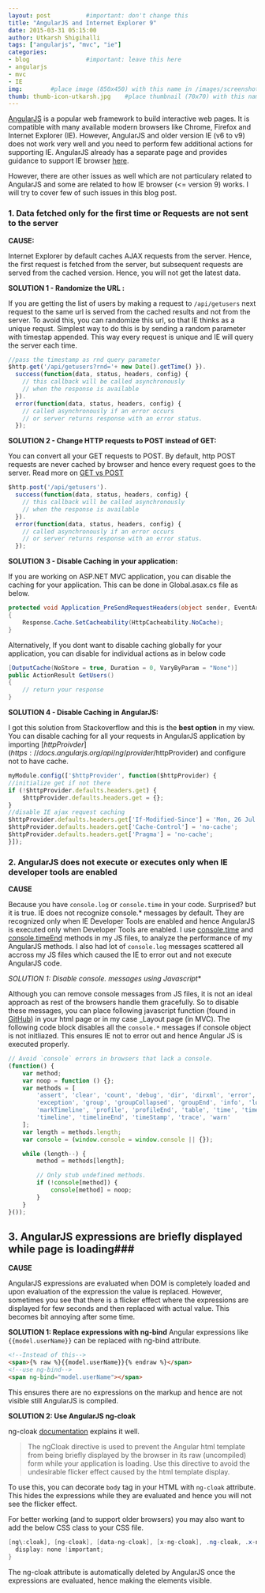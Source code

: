 ```yaml
---
layout: post          #important: don't change this
title: "AngularJS and Internet Explorer 9"
date: 2015-03-31 05:15:00 
author: Utkarsh Shigihalli
tags: ["angularjs", "mvc", "ie"]
categories:
- blog                #important: leave this here
- angularjs
- mvc
- IE
img:        #place image (850x450) with this name in /images/screenshots
thumb: thumb-icon-utkarsh.jpg    #place thumbnail (70x70) with this name in /images/screenshotsthumbs/
---
```


[AngularJS](https://angularjs.org/) is a popular web framework to build interactive web pages. It is compatible with many available modern browsers like Chrome, Firefox and Internet Explorer (IE). However, AngularJS and older version IE (v6 to v9) does not work very well and you need to perform few additional actions for supporting IE. AngularJS already has a separate page and provides guidance to support IE browser [here](https://docs.angularjs.org/guide/ie).
 
However, there are other issues as well which are not particulary related to AngularJS and some are related to how IE browser (<= version 9) works. I will try to cover few of such issues in this blog post.
<!--more-->

### 1. Data fetched only for the first time or Requests are not sent to the server ###

**CAUSE:** 

Internet Explorer by default caches AJAX requests from the server. Hence, the first request is fetched from the server, but subsequent requests are served from the cached version. Hence, you will not get the latest data.

**SOLUTION 1 - Randomize the URL :**

If you are getting the list of users by making a request to `/api/getusers` next request to the same url is served from the cached results and not from the server. To avoid this, you can randomize this url, so that IE thinks as a unique requst. Simplest way to do this is by sending a random parameter with timestap appended. This way every request is unique and IE will query the server each time.

```js
//pass the timestamp as rnd query parameter 
$http.get('/api/getusers?rnd='+ new Date().getTime() }).
  success(function(data, status, headers, config) {
    // this callback will be called asynchronously
    // when the response is available
  }).
  error(function(data, status, headers, config) {
    // called asynchronously if an error occurs
    // or server returns response with an error status.
  });
```

**SOLUTION 2 - Change HTTP requests to POST instead of GET:**

You can convert all your GET requests to POST. By default, http POST requests are never cached by browser and hence every request goes to the server. Read more on [GET vs POST](http://www.w3schools.com/tags/ref_httpmethods.asp)

```js
$http.post('/api/getusers').
  success(function(data, status, headers, config) {
    // this callback will be called asynchronously
    // when the response is available
  }).
  error(function(data, status, headers, config) {
    // called asynchronously if an error occurs
    // or server returns response with an error status.
  });
```

**SOLUTION 3 - Disable Caching in your application:**

If you are working on ASP.NET MVC application, you can disable the caching for your application. This can be done in Global.asax.cs file as below.

```csharp
protected void Application_PreSendRequestHeaders(object sender, EventArgs e)
{
    Response.Cache.SetCacheability(HttpCacheability.NoCache);
}
```

Alternatively, If you dont want to disable caching globally for your application, you can disable for individual actions as in below code

```csharp
[OutputCache(NoStore = true, Duration = 0, VaryByParam = "None")]
public ActionResult GetUsers()
{
    // return your response
}
```

**SOLUTION 4 - Disable Caching in AngularJS:**

I got this solution from Stackoverflow and this is the **best option** in my view. You can disable caching for all your requests in AngularJS application by importing [$httpProivder](https://docs.angularjs.org/api/ng/provider/$httpProvider) and configure not to have cache. 

```js
myModule.config(['$httpProvider', function($httpProvider) {
//initialize get if not there
if (!$httpProvider.defaults.headers.get) {
	$httpProvider.defaults.headers.get = {};    
}    
//disable IE ajax request caching
$httpProvider.defaults.headers.get['If-Modified-Since'] = 'Mon, 26 Jul 1997 05:00:00 GMT';
$httpProvider.defaults.headers.get['Cache-Control'] = 'no-cache';
$httpProvider.defaults.headers.get['Pragma'] = 'no-cache';
}]);
```

### 2. AngularJS does not execute or executes only when IE developer tools are enabled ###

**CAUSE**

Because you have `console.log` or `console.time` in your code. Surprised? but it is true. IE does not recognize console.* messages by default. They are recognized only when IE Developer Tools are enabled and hence AngularJS is executed only when Developer Tools are enabled. I use [console.time](https://developer.chrome.com/devtools/docs/console-api#consoletimelabel) and [console.timeEnd](https://developer.chrome.com/devtools/docs/console-api#consoletimeendlabel) methods in my JS files, to analyze the performance of my AngularJS methods. I also had lot of `console.log` messages scattered all accross my JS files which caused the IE to error out and not execute AngularJS code. 

**SOLUTION 1: Disable console.* messages using Javascript**

Although you can remove console messages from JS files, it is not an ideal approach as rest of the browsers handle them gracefully. So to disable these messages, you can place following javascript function (found in [GitHub](https://github.com/h5bp/html5-boilerplate/blob/master/src/js/plugins.js)) in your html page or in my case _Layout page (in MVC).
The following code block disables all the `console.*` messages if console object is not initliazed. This ensures IE not to error out and hence Angular JS is executed properly.

```js
// Avoid `console` errors in browsers that lack a console.
(function() {
    var method;
    var noop = function () {};
    var methods = [
        'assert', 'clear', 'count', 'debug', 'dir', 'dirxml', 'error',
        'exception', 'group', 'groupCollapsed', 'groupEnd', 'info', 'log',
        'markTimeline', 'profile', 'profileEnd', 'table', 'time', 'timeEnd',
        'timeline', 'timelineEnd', 'timeStamp', 'trace', 'warn'
    ];
    var length = methods.length;
    var console = (window.console = window.console || {});

    while (length--) {
        method = methods[length];

        // Only stub undefined methods.
        if (!console[method]) {
            console[method] = noop;
        }
    }
}());
```

## 3. AngularJS expressions are briefly displayed while page is loading###

**CAUSE**

AngularJS expressions are evaluated when DOM is completely loaded and upon evaluation of the expression the value is replaced. However, sometimes you see that there is a flicker effect where the expressions are displayed for few seconds and then replaced with actual value. This becomes bit annoying after some time.

**SOLUTION 1: Replace expressions with ng-bind**
Angular expressions like `{{model.userName}}` can be replaced with ng-bind attribute. 

```html
<!--Instead of this-->
<span>{% raw %}{{model.userName}}{% endraw %}</span>
<!--use ng-bind-->
<span ng-bind="model.userName"></span>
```

This ensures there are no expressions on the markup and hence are not visible still AngularJS is compiled.

**SOLUTION 2: Use AngularJS ng-cloak**

ng-cloak [documentation](https://docs.angularjs.org/api/ng/directive/ngCloak) explains it well.

> The ngCloak directive is used to prevent the Angular html template from being briefly displayed by the browser in its raw (uncompiled) form while your application is loading. Use this directive to avoid the undesirable flicker effect caused by the html template display.

To use this, you can decorate `body` tag in your HTML with `ng-cloak` attribute. This hides the expressions while they are evaluated and hence you will not see the flicker effect.

For better working (and to support older browsers) you may also want to add the below CSS class to your CSS file.

```cs
[ng\:cloak], [ng-cloak], [data-ng-cloak], [x-ng-cloak], .ng-cloak, .x-ng-cloak {
  display: none !important;
}
```

The ng-cloak attribute is automatically deleted by AngularJS once the expressions are evaluated, hence making the elements visible.